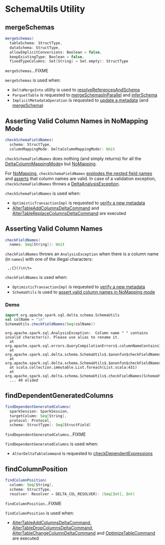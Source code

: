 # SchemaUtils Utility

## <span id="mergeSchemas"> mergeSchemas

```scala
mergeSchemas(
  tableSchema: StructType,
  dataSchema: StructType,
  allowImplicitConversions: Boolean = false,
  keepExistingType: Boolean = false,
  fixedTypeColumns: Set[String] = Set.empty): StructType
```

`mergeSchemas`...FIXME

`mergeSchemas` is used when:

* `DeltaMergeInto` utility is used to [resolveReferencesAndSchema](commands/merge/DeltaMergeInto.md#resolveReferencesAndSchema)
* `ParquetTable` is requested to [mergeSchemasInParallel](commands/convert/ParquetTable.md#mergeSchemasInParallel) and [inferSchema](commands/convert/ParquetTable.md#inferSchema)
* `ImplicitMetadataOperation` is requested to [update a metadata](ImplicitMetadataOperation.md#updateMetadata) (and [mergeSchema](ImplicitMetadataOperation.md#mergeSchema))

## <span id="checkSchemaFieldNames"> Asserting Valid Column Names in NoMapping Mode

```scala
checkSchemaFieldNames(
  schema: StructType,
  columnMappingMode: DeltaColumnMappingMode): Unit
```

`checkSchemaFieldNames` does nothing (and simply returns) for all the [DeltaColumnMappingMode](column-mapping/DeltaColumnMappingMode.md)s but [NoMapping](column-mapping/DeltaColumnMappingMode.md#NoMapping).

For [NoMapping](column-mapping/DeltaColumnMappingMode.md#NoMapping), `checkSchemaFieldNames` [explodes the nested field names](SchemaMergingUtils.md#explodeNestedFieldNames) and [asserts](#checkFieldNames) that column names are valid.
In case of a validation exception, `checkSchemaFieldNames` throws a [DeltaAnalysisException](DeltaErrors.md#foundInvalidCharsInColumnNames).

`checkSchemaFieldNames` is used when:

* `OptimisticTransactionImpl` is requested to [verify a new metadata](OptimisticTransactionImpl.md#verifyNewMetadata)
* [AlterTableAddColumnsDeltaCommand](commands/alter/AlterTableAddColumnsDeltaCommand.md) and [AlterTableReplaceColumnsDeltaCommand](commands/alter/AlterTableReplaceColumnsDeltaCommand.md) are executed

## <span id="checkFieldNames"> Asserting Valid Column Names

```scala
checkFieldNames(
  names: Seq[String]): Unit
```

`checkFieldNames` throws an `AnalysisException` when there is a column name (in `names`) with one of the illegal characters:

```text
 ,;{}()\n\t=
```

`checkFieldNames` is used when:

* `OptimisticTransactionImpl` is requested to [verify a new metadata](OptimisticTransactionImpl.md#verifyNewMetadata)
* `SchemaUtils` is used to [assert valid column names in NoMapping mode](#checkSchemaFieldNames)

### <span id="checkFieldNames-demo"> Demo

```scala
import org.apache.spark.sql.delta.schema.SchemaUtils
val colName = "\n"
SchemaUtils.checkFieldNames(Seq(colName))
```

```text
org.apache.spark.sql.AnalysisException:  Column name " " contains invalid character(s). Please use alias to rename it.
  at org.apache.spark.sql.errors.QueryCompilationErrors$.columnNameContainsInvalidCharactersError(QueryCompilationErrors.scala:2102)
  at org.apache.spark.sql.delta.schema.SchemaUtils$.$anonfun$checkFieldNames$1(SchemaUtils.scala:908)
  at org.apache.spark.sql.delta.schema.SchemaUtils$.$anonfun$checkFieldNames$1$adapted(SchemaUtils.scala:905)
  at scala.collection.immutable.List.foreach(List.scala:431)
  at org.apache.spark.sql.delta.schema.SchemaUtils$.checkFieldNames(SchemaUtils.scala:905)
  ... 49 elided
```

## <span id="findDependentGeneratedColumns"> findDependentGeneratedColumns

```scala
findDependentGeneratedColumns(
  sparkSession: SparkSession,
  targetColumn: Seq[String],
  protocol: Protocol,
  schema: StructType): Seq[StructField]
```

`findDependentGeneratedColumns`...FIXME

`findDependentGeneratedColumns` is used when:

* `AlterDeltaTableCommand` is requested to [checkDependentExpressions](commands/alter/AlterDeltaTableCommand.md#checkDependentExpressions)

## <span id="findColumnPosition"> findColumnPosition

```scala
findColumnPosition(
  column: Seq[String],
  schema: StructType,
  resolver: Resolver = DELTA_COL_RESOLVER): (Seq[Int], Int)
```

`findColumnPosition`...FIXME

`findColumnPosition` is used when:

* [AlterTableAddColumnsDeltaCommand](commands/alter/AlterTableAddColumnsDeltaCommand.md), [AlterTableDropColumnsDeltaCommand](commands/alter/AlterTableDropColumnsDeltaCommand.md), [AlterTableChangeColumnDeltaCommand](commands/alter/AlterTableChangeColumnDeltaCommand.md) and [OptimizeTableCommand](commands/optimize/OptimizeTableCommand.md) are executed
